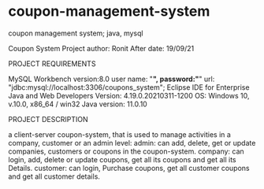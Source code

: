 # coupon-management-system
coupon management system; java, mysql

Coupon System Project
author: Ronit After
date: 19/09/21

 PROJECT REQUIREMENTS
 
MySQL Workbench version:8.0
user name: "****", 
password:"****"
url: "jdbc:mysql://localhost:3306/coupons_system";
Eclipse IDE for Enterprise Java and Web Developers
Version: 4.19.0.20210311-1200
OS: Windows 10, v.10.0, x86_64 / win32
Java version: 11.0.10

PROJECT DESCRIPTION 

a client-server coupon-system, that is used to manage activities in a company, customer or an admin level:
admin: can add, delete, get or update companies, customers or coupons in the coupon-system.
company: can login, add, delete or update coupons, get all its coupons and get all its Details.
customer: can login, Purchase coupons, get all customer coupons and get all customer details.

